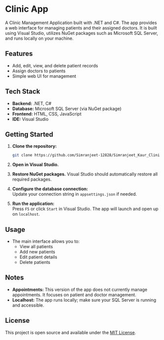 # **Clinic App**

A Clinic Management Application built with .NET and C#. The app provides a web interface for managing patients and their assigned doctors. It is built using Visual Studio, utilizes NuGet packages such as Microsoft SQL Server, and runs locally on your machine.

## **Features**

- Add, edit, view, and delete patient records
- Assign doctors to patients
- Simple web UI for management

## **Tech Stack**

- **Backend:** .NET, C#
- **Database:** Microsoft SQL Server (via NuGet package)
- **Frontend:** HTML, CSS, JavaScript
- **IDE:** Visual Studio

## **Getting Started**

1. **Clone the repository:**
   ```bash
   git clone https://github.com/Simranjeet-12828/Simranjeet_Kaur_ClinicApp.git
   ```

2. **Open in Visual Studio.**

3. **Restore NuGet packages.**
   Visual Studio should automatically restore all required packages.

4. **Configure the database connection:**  
   Update your connection string in `appsettings.json` if needed.

5. **Run the application:**  
   Press `F5` or click `Start` in Visual Studio. The app will launch and open up on `localhost`.

## **Usage**

- The main interface allows you to:
  - View all patients
  - Add new patients
  - Edit patient details
  - Delete patients

## **Notes**

- **Appointments:** This version of the app does not currently manage appointments. It focuses on patient and doctor management.
- **Localhost:** The app runs locally; make sure your SQL Server is running and accessible.

## **License**

This project is open source and available under the [MIT License](LICENSE).
